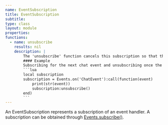 ```yaml
---
name: EventSubscription
title: EventSubscription
subtitle:
type: class
layout: module
properties:
functions:
  - name: unsubscribe
    results: nil
    description: |
        The 'unsubscribe' function cancels this subscription so that the corresponding function is no longer called to handle new events.
        #### Example
        Subscribing for the next chat event and unsubscribing once the first one occurs.
        ```lua
        local subscription
        subscription = Events.on('ChatEvent'):call(function(event)
            print(str(event))
            subscription:unsubscribe()
        end)
        ```
---
```


An <span class="notranslate">EventSubscription</span> represents a subscription of an event handler. A subscription can be obtained through [Events.subscribe()](/modules/Events#subscribe).
